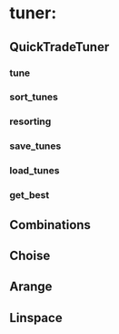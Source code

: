 # tuner:

## QuickTradeTuner

### tune

### sort_tunes

### resorting

### save_tunes

### load_tunes

### get_best

## Combinations

## Choise

## Arange

## Linspace
